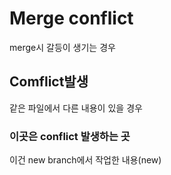 # Merge conflict

merge시 갈등이 생기는 경우



## Comflict발생

같은 파일에서 다른 내용이 있을 경우



### 이곳은 conflict 발생하는 곳

이건 new branch에서 작업한 내용(new)



